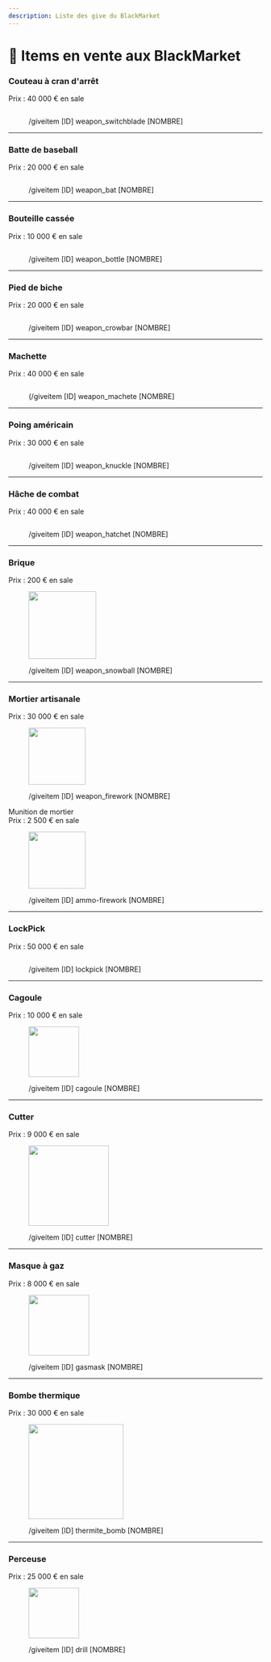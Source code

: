 ```yaml
---
description: Liste des give du BlackMarket
---
```


# 💸 Items en vente aux BlackMarket

### Couteau à cran d'arrêt

Prix : 40 000 € en sale

<figure><img src="../.gitbook/assets/WEAPON_SWITCHBLADE.png" alt=""><figcaption><p>/giveitem [ID] weapon_switchblade [NOMBRE]</p></figcaption></figure>

***

### Batte de baseball

Prix : 20 000 € en sale

<figure><img src="../.gitbook/assets/WEAPON_BAT.png" alt=""><figcaption><p>/giveitem [ID] weapon_bat [NOMBRE]</p></figcaption></figure>

***

### Bouteille cassée

Prix : 10 000 € en sale

<figure><img src="../.gitbook/assets/WEAPON_BOTTLE.png" alt=""><figcaption><p>/giveitem [ID] weapon_bottle [NOMBRE]</p></figcaption></figure>

***

### Pied de biche

Prix : 20 000 € en sale

<figure><img src="../.gitbook/assets/WEAPON_CROWBAR.png" alt=""><figcaption><p>/giveitem [ID] weapon_crowbar [NOMBRE]</p></figcaption></figure>

***

### Machette

Prix : 40 000 € en sale

<figure><img src="../.gitbook/assets/WEAPON_MACHETE (1).png" alt=""><figcaption><p>(/giveitem [ID] weapon_machete [NOMBRE]</p></figcaption></figure>

***

### Poing américain

Prix : 30 000 € en sale

<figure><img src="../.gitbook/assets/WEAPON_KNUCKLE.png" alt=""><figcaption><p>/giveitem [ID] weapon_knuckle [NOMBRE]</p></figcaption></figure>

***

### Hâche de combat

Prix : 40 000 € en sale

<figure><img src="../.gitbook/assets/WEAPON_HATCHET.png" alt=""><figcaption><p>/giveitem [ID] weapon_hatchet [NOMBRE]</p></figcaption></figure>

***

### Brique

Prix : 200 € en sale

<figure><img src="../.gitbook/assets/WEAPON_SNOWBALL (1).png" alt="" width="134"><figcaption><p>/giveitem [ID] weapon_snowball [NOMBRE]</p></figcaption></figure>

***

### Mortier artisanale

Prix : 30 000 € en sale

<figure><img src="../.gitbook/assets/WEAPON_FIREWORK.png" alt="" width="113"><figcaption><p>/giveitem [ID] weapon_firework [NOMBRE]</p></figcaption></figure>

Munition de mortier\
Prix : 2 500 € en sale

<figure><img src="../.gitbook/assets/ammo-firework (1).png" alt="" width="113"><figcaption><p>/giveitem [ID] ammo-firework [NOMBRE]</p></figcaption></figure>

***

### LockPick

Prix : 50 000 € en sale

<figure><img src="../.gitbook/assets/lockpick.png" alt=""><figcaption><p>/giveitem [ID] lockpick [NOMBRE]</p></figcaption></figure>

***

### Cagoule

Prix : 10 000 € en sale

<figure><img src="../.gitbook/assets/cagoule.png" alt="" width="100"><figcaption><p>/giveitem [ID] cagoule [NOMBRE]</p></figcaption></figure>

***

### Cutter

Prix : 9 000 € en sale

<figure><img src="../.gitbook/assets/cutter.png" alt="" width="159"><figcaption><p>/giveitem [ID] cutter [NOMBRE]</p></figcaption></figure>

***

### Masque à gaz

Prix : 8 000 € en sale

<figure><img src="../.gitbook/assets/gasmask.png" alt="" width="120"><figcaption><p>/giveitem [ID] gasmask [NOMBRE]</p></figcaption></figure>

***

### Bombe thermique

Prix : 30 000 € en sale

<figure><img src="../.gitbook/assets/thermite_bomb.png" alt="" width="188"><figcaption><p>/giveitem [ID] thermite_bomb [NOMBRE]</p></figcaption></figure>

***

### Perceuse

Prix : 25 000 € en sale

<figure><img src="../.gitbook/assets/drill.png" alt="" width="100"><figcaption><p>/giveitem [ID] drill [NOMBRE]</p></figcaption></figure>
